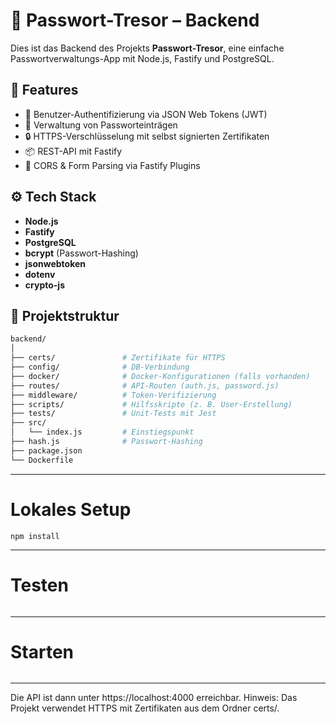 # 🔐 Passwort-Tresor – Backend

Dies ist das Backend des Projekts **Passwort-Tresor**, eine einfache Passwortverwaltungs-App mit Node.js, Fastify und PostgreSQL.

## 🚀 Features

- 🔐 Benutzer-Authentifizierung via JSON Web Tokens (JWT)
- 🔑 Verwaltung von Passworteinträgen
- 🔒 HTTPS-Verschlüsselung mit selbst signierten Zertifikaten
- 📦 REST-API mit Fastify
- 🔄 CORS & Form Parsing via Fastify Plugins

## ⚙️ Tech Stack

- **Node.js**
- **Fastify**
- **PostgreSQL**
- **bcrypt** (Passwort-Hashing)
- **jsonwebtoken**
- **dotenv**
- **crypto-js**

## 📁 Projektstruktur

```bash
backend/
│
├── certs/               # Zertifikate für HTTPS
├── config/              # DB-Verbindung
├── docker/              # Docker-Konfigurationen (falls vorhanden)
├── routes/              # API-Routen (auth.js, password.js)
├── middleware/          # Token-Verifizierung
├── scripts/             # Hilfsskripte (z. B. User-Erstellung)
├── tests/               # Unit-Tests mit Jest
├── src/
│   └── index.js         # Einstiegspunkt
├── hash.js              # Passwort-Hashing
├── package.json
└── Dockerfile
```

---

# Lokales Setup

```cd backend
npm install
```

---

# Testen

```npm test
```

---

# Starten

```node src/index.js
```

---

Die API ist dann unter https://localhost:4000 erreichbar.
Hinweis: Das Projekt verwendet HTTPS mit Zertifikaten aus dem Ordner certs/.